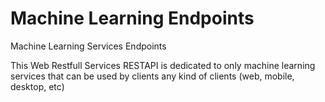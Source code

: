 # Machine Learning Endpoints
Machine Learning Services Endpoints

This Web Restfull Services RESTAPI is dedicated to only machine learning services that can be used by clients
any kind of clients (web, mobile, desktop, etc) 


